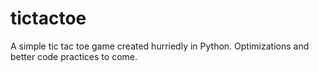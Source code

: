 # tictactoe
A simple tic tac toe game created hurriedly in Python. Optimizations and better code practices to come.
